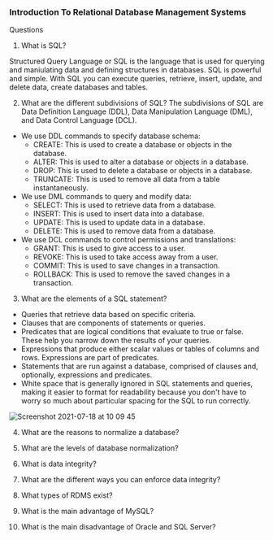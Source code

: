 ### Introduction To Relational Database Management Systems

Questions

1. What is SQL?

Structured Query Language or SQL is the language that is used for querying
and maniulating data and defining structures in databases. SQL is powerful and
simple. With SQL you can execute queries, retrieve, insert, update, and delete
data, create databases and tables.

2. What are the different subdivisions of SQL?
The subdivisions of SQL are Data Definition Language (DDL), Data Manipulation Language (DML),
and Data Control Language (DCL).

- We use DDL commands to specify database schema:
    - CREATE: This is used to create a database or objects in the database.
    - ALTER: This is used to alter a database or objects in a database.
    - DROP: This is used to delete a database or objects in a database.
    - TRUNCATE: This is used to remove all data from a table instantaneously.
- We use DML commands to query and modify data:
    - SELECT: This is used to retrieve data from a database.
    - INSERT: This is used to insert data into a database.
    - UPDATE: This is used to update data in a database.
    - DELETE: This is used to remove data from a database.
- We use DCL commands to control permissions and translations:
    - GRANT: This is used to give access to a user.
    - REVOKE: This is used to take access away from a user.
    - COMMIT: This is used to save changes in a transaction.
    - ROLLBACK: This is used to remove the saved changes in a transaction.

3. What are the elements of a SQL statement?
- Queries that retrieve data based on specific criteria.
- Clauses that are components of statements or queries.
- Predicates that are logical conditions that evaluate to true or false.
These help you narrow down the results of your queries.
- Expressions that produce either scalar values or tables of columns and rows.
Expressions are part of predicates.
- Statements that are run against a database, comprised of clauses and, optionally,
expressions and predicates.
- White space that is generally ignored in SQL statements and queries, making it
easier to format for readability because you don't have to worry so much about
particular spacing for the SQL to run correctly.

![Screenshot 2021-07-18 at 10 09 45](https://user-images.githubusercontent.com/27693622/126061883-74b4df12-8576-4728-9dba-889932858ce5.png)

4. What are the reasons to normalize a database?

5. What are the levels of database normalization?

6. What is data integrity?

7. What are the different ways you can enforce data integrity?

8. What types of RDMS exist?

9. What is the main advantage of MySQL?

10. What is the main disadvantage of Oracle and SQL Server?